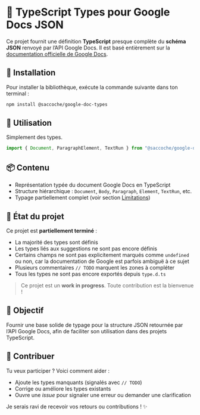# 🧾 TypeScript Types pour Google Docs JSON

Ce projet fournit une définition **TypeScript** presque complète du **schéma JSON** renvoyé par l’API Google Docs. Il est basé entièrement sur la [documentation officielle de Google Docs](https://developers.google.com/docs/api/reference/rest/v1/documents).

## 🧪 Installation

Pour installer la bibliothèque, exécute la commande suivante dans ton terminal :

```bash
npm install @saccoche/google-doc-types
```

## 🧪 Utilisation

Simplement des types.

```ts
import { Document, ParagraphElement, TextRun } from "@saccoche/google-doc-types";
```

## 📦 Contenu

- Représentation typée du document Google Docs en TypeScript
- Structure hiérarchique : `Document`, `Body`, `Paragraph`, `Element`, `TextRun`, etc.
- Typage partiellement complet (voir section [Limitations](#%EF%B8%8F-limitations))

## 🚧 État du projet

Ce projet est **partiellement terminé** :

- La majorité des types sont définis
- Les types liés aux suggestions ne sont pas encore définis
- Certains champs ne sont pas explicitement marqués comme `undefined` ou non, car la documentation de Google est parfois ambiguë à ce sujet
- Plusieurs commentaires `// TODO` marquent les zones à compléter
- Tous les types ne sont pas encore exportés depuis `type.d.ts`

> Ce projet est un **work in progress**. Toute contribution est la bienvenue !

## 🎯 Objectif

Fournir une base solide de typage pour la structure JSON retournée par l’API Google Docs, afin de faciliter son utilisation dans des projets TypeScript.

## 🤝 Contribuer

Tu veux participer ? Voici comment aider :

- Ajoute les types manquants (signalés avec `// TODO`)
- Corrige ou améliore les types existants
- Ouvre une *issue* pour signaler une erreur ou demander une clarification

Je serais ravi de recevoir vos retours ou contributions ! ✨


